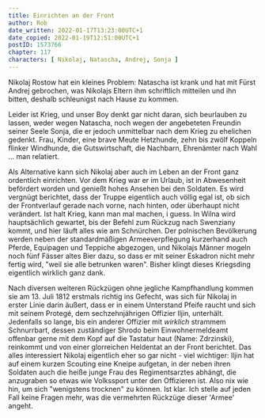 ```yaml
---
title: Einrichten an der Front
author: Rob
date_written: 2022-01-17T13:23:00UTC+1
date_copied: 2022-01-19T12:51:00UTC+1
postID: 1573766
chapter: 117
characters: [ Nikolaj, Natascha, Andrej, Sonja ]
---
```

Nikolaj Rostow hat ein kleines Problem: Natascha ist krank und hat mit Fürst Andrej gebrochen, was Nikolajs Eltern ihm schriftlich mitteilen und ihn bitten, deshalb schleunigst nach Hause zu kommen.

Leider ist Krieg, und unser Boy denkt gar nicht daran, sich beurlauben zu lassen, weder wegen Natascha, noch wegen der angebeteten Freundin seiner Seele Sonja, die er jedoch unmittelbar nach dem Krieg zu ehelichen gedenkt. Frau, Kinder, eine brave Meute Hetzhunde, zehn bis zwölf Koppeln flinker Windhunde, die Gutswirtschaft, die Nachbarn, Ehrenämter nach Wahl ... man relatiert.

Als Alternative kann sich Nikolaj aber auch im Leben an der Front ganz ordentlich einrichten. Vor dem Krieg war er im Urlaub, ist in Abwesenheit befördert worden und genießt hohes Ansehen bei den Soldaten. Es wird vergnügt berichtet, dass der Truppe eigentlich auch völlig egal ist, ob sich der Frontverlauf gerade nach vorne, nach hinten, oder überhaupt nicht verändert. Ist halt Krieg, kann man mal machen, i guess. In Wilna wird hauptsächlich gewartet, bis der Befehl zum Rückzug nach Swenziany kommt, und hier läuft alles wie am Schnürchen. Der polnischen Bevölkerung werden neben der standardmäßigen Armeeverpflegung kurzerhand auch Pferde, Equipagen und Teppiche abgezogen, und Nikolajs Männer mogeln noch fünf Fässer altes Bier dazu, so dass er mit seiner Eskadron nicht mehr fertig wird, "weil sie alle betrunken waren". Bisher klingt dieses Kriegsding eigentlich wirklich ganz dank.

Nach diversen weiteren Rückzügen ohne jegliche Kampfhandlung kommen sie am 13. Juli 1812 erstmals richtig ins Gefecht, was sich für Nikolaj in erster Linie darin äußert, dass er in einem Unterstand Pfeife raucht und sich mit seinem Protegé, dem sechzehnjährigen Offizier Iljin, unterhält. Jedenfalls so lange, bis ein anderer Offizier mit *wirklich* strammem Schnurrbart, dessen zuständiger Shrodo beim Einwohnermeldeamt offenbar gerne mit dem Kopf auf die Tastatur haut (Name: Zdrzinski), reinkommt und von einer glorreichen Heldentat an der Front berichtet. Das alles interessiert Nikolaj eigentlich eher so gar nicht - viel wichtiger: Iljin hat auf einem kurzen Scouting eine Kneipe aufgetan, in der neben ihren Soldaten auch die heiße junge Frau des Regimentsarztes abhängt, die anzugraben so etwas wie Volkssport unter den Offizieren ist. Also nix wie hin, um sich "wenigstens trocknen" zu können. Ist klar. Ich stelle auf jeden Fall keine Fragen mehr, was die vermehrten Rückzüge dieser 'Armee' angeht.